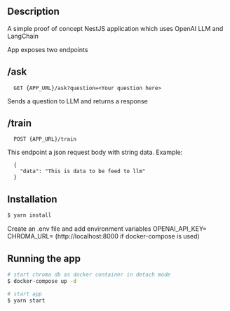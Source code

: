 ## Description

A simple proof of concept NestJS application which uses OpenAI LLM and LangChain

App exposes two endpoints 

## /ask
```
  GET {APP_URL}/ask?question=<Your question here>
```
Sends a question to LLM and returns a response

## /train
```
  POST {APP_URL}/train
```
This endpoint a json request body with string data. Example:
```
  {
    "data": "This is data to be feed to llm"
  }
```

## Installation

```bash
$ yarn install
```
Create an .env file and add environment variables
OPENAI_API_KEY=<your api key>
CHROMA_URL=<chroma url> (http://localhost:8000 if docker-compose is used)

## Running the app

```bash
# start chroma db as docker container in detach mode
$ docker-compose up -d

# start app
$ yarn start

```
